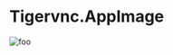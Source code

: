 # Tigervnc.AppImage

![foo](https://github.com/nx-appbuild-hub/TigerVNC.AppImage//actions/workflows/makefile.yml/badge.svg)
